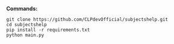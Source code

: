 __Commands:__
````
git clone https://github.com/CLPdevOfficial/subjectshelp.git
cd subjectshelp
pip install -r requirements.txt
python main.py
````
